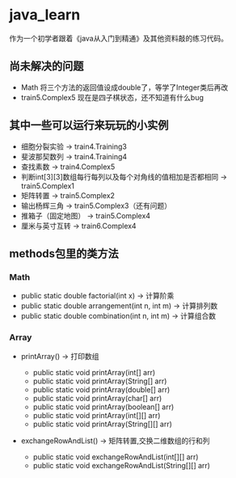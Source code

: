 # java_learn

作为一个初学者跟着《java从入门到精通》及其他资料敲的练习代码。

## 尚未解决的问题

- Math 将三个方法的返回值设成double了，等学了Integer类后再改
- train5.Complex5 现在是四子棋状态，还不知道有什么bug

## 其中一些可以运行来玩玩的小实例

- 细胞分裂实验 -> train4.Training3
- 斐波那契数列 -> train4.Training4
- 查找素数 -> train4.Complex5
- 判断int[3][3]数组每行每列以及每个对角线的值相加是否都相同 -> train5.Complex1
- 矩阵转置 -> train5.Complex2
- 输出杨辉三角 -> train5.Complex3（还有问题）
- 推箱子（固定地图） -> train5.Complex4
- 厘米与英寸互转 -> train6.Complex4

## methods包里的类方法

### Math

- public static double factorial(int x) -> 计算阶乘
- public static double arrangement(int n, int m) -> 计算排列数
- public static double combination(int n, int m) -> 计算组合数

### Array

- printArray() -> 打印数组
    - public static void printArray(int[] arr)
    - public static void printArray(String[] arr)
    - public static void printArray(double[] arr)
    - public static void printArray(char[] arr)
    - public static void printArray(boolean[] arr)
    - public static void printArray(int[][] arr)
    - public static void printArray(String[][] arr)

- exchangeRowAndList() -> 矩阵转置,交换二维数组的行和列
    - public static void exchangeRowAndList(int[][] arr)
    - public static void exchangeRowAndList(String[][] arr)
